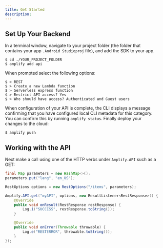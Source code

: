 ```yaml
---
title: Get Started
description: 
---
```


## Set Up Your Backend

In a terminal window, navigate to your project folder (the folder that contains your app `.Android Studioproj` file), and add the SDK to your app.

```terminal
$ cd ./YOUR_PROJECT_FOLDER
$ amplify add api
```

When prompted select the following options:

```terminal
$ > REST
$ > Create a new Lambda function
$ > Serverless express function
$ > Restrict API access? Yes
$ > Who should have access? Authenticated and Guest users
```

When configuration of your API is complete, the CLI displays a message confirming that you have configured local CLI metadata for this category. You can confirm this by running `amplify status`. Finally deploy your changes to the cloud:

```terminal
$ amplify push
```

## Working with the API

Next make a call using one of the HTTP verbs under `Amplify.API` such as a GET:

```java
final Map parameters = new HashMap<>();
parameters.put("lang", "en_US");

RestOptions options = new RestOptions("/items", parameters);

Amplify.API.get("myAPI", options, new ResultListener<RestResponse>() {
    @Override
    public void onResult(RestResponse restResponse) {
        Log.i("SUCCESS", restResponse.toString());
    }

    @Override
    public void onError(Throwable throwable) {
        Log.e("RESTERROR", throwable.toString());
    }
});
```
